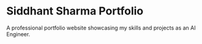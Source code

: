# Siddhant Sharma Portfolio

A professional portfolio website showcasing my skills and projects as an AI Engineer.
